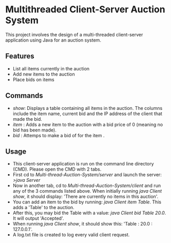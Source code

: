 # Multithreaded Client-Server Auction System

This project involves the design of a multi-threaded client-server application using Java for an auction system.

## Features
- List all items currently in the auction
- Add new items to the auction
- Place bids on items

## Commands
- _show_: Displays a table containing all items in the auction. The columns include the item name, current bid and the IP address of the client that made the bid.
- _item <string>_: Adds a new item to the auction with a bid price of 0 (meaning no bid has been made).
- _bid <item> <value>_: Attemps to make a bid of <value> for the item <item>.

## Usage
- This client-server application is run on the command line directory (CMD). Please open the CMD with 2 tabs.
- First cd to _Multi-thread-Auction-System/server_ and launch the server: _>java Server_
- Now in another tab, cd to _Multi-thread-Auction-System/client_ and run any of the 3 commands listed above. When initially running _java Client show_, it should display: 'There are currently no items in this auction'.
- You can add an item to the bid by running: _java Client item Table_. This adds a 'Table' to the auction.
- After this, you may bid the Table with a value: _java Client bid Table 20.0_. It will output 'Accepted'.
- When running _java Client show_, it should show this: 'Table : 20.0 :  127.0.0.1'.
- A log.txt file is created to log every valid client request.
